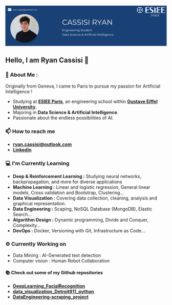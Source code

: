 ![Banner Image](./banner.png)

## Hello, I am Ryan Cassisi 👋

### 🚀 **About Me :**

Originally from Geneva, I came to Paris to pursue my passion for Artificial Intelligence !
- Studying at **[ESIEE Paris](https://www.esiee.fr/en/)**, an engineering school within **[Gustave Eiffel University](https://www.univ-gustave-eiffel.fr/en/)**.
- Majoring in **Data Science & Artificial Intelligence**.
- Passionate about the endless possibilities of AI.

### :mailbox: How to reach me
- **ryan.cassisi@outlook.com**
- **[Linkedin](https://www.linkedin.com/in/ryan-cassisi)**


### :computer: I'm Currently Learning
- **Deep & Reinforcement Learning :** Studying neural networks, backpropagation, and more for diverse applications
- **Machine Learning :** Linear and logistic regression, General linear models, Cross validation and Bootstrap, Clustering...
- **Data Visualization :** Covering data collection, cleaning, analysis and graphical representation.
- **Data Engineering :** Scaping, NoSQL Database (MongoDB), Elastic Search...
- **Algorithm Design :** Dynamic programming, Divide and Conquer, Complexity...
- **DevOps :** Docker, Versioning with Git, Infrastructure as Code...


### :gear: Currently Working on
- Data Mining : AI-Generated text detection
- Computer vision : Human Robot Collaboration

#### :books: Check out some of my Github repositories

- **[DeepLearning_FacialRecognition](https://github.com/cassisir/DeepLearning_Facial_Recognition)**
- **[data_visualization_Detroit911_python](https://github.com/cassisir/data_visualization_Detroit911_Python)**
- **[DataEngineering-scraping_project](https://github.com/cassisir/DataEngineering-scraping_project)**
